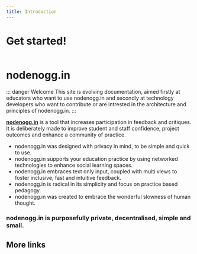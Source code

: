 ```yaml
---
title: Introduction
---
```


# Get started!

<div class="card-grid">
<CardLink
title="Lets go!"
  description="Dive straight in, if you are an educator this is for you to find out why nodenogg.in will improve your community of practice."
  href="/guide/getting-started"
/>
</div>

# nodenogg.in

::: danger Welcome
This site is evolving documentation, aimed firstly at educators who want to use nodenogg.in and secondly at technology developers who want to contribute or are intrested in the architecture and principles of nodenogg.in. 
:::

[**nodenogg.in**](https://nodenogg.in) is a tool that increases participation in feedback and critiques. It is deliberately made to improve student and staff confidence, project outcomes and enhance a community of practice.

- nodenogg.in was designed with privacy in mind, to be simple and quick to use.
- nodenogg.in supports your education practice by using networked technologies to enhance social learning spaces.
- nodenogg.in embraces text only input, coupled with multi views to foster inclusive, fast and intuitive feedback.
- nodenogg.in is radical in its simplicity and focus on practice based pedagogy.
- nodenogg.in was created to embrace the wonderful slowness of human thought.

### nodenogg.in is purposefully private, decentralised, simple and small.

## More links

<div class="card-grid">
<CardLink
  title="Roadmap"
  description="To see how nodenogg.in is evolving and how it will develop, see our Roadmap "
  href="/roadmap"
/>
<CardLink
  title="Principles"
  description="The Principles that guide how every decision behind how this product is made."
  href="/edtech/principles"
/>
<CardLink
  title="Architecture"
  description="For a deep dive into how nodenogg.in works, look through the Architecture documentation"
  href="/architecture/01-overview"
/>
<CardLink
  title="PhD Thesis"
  description="For a deep dive read how this project is built on foundational research done by Dr Adam Procter during his practise-based PhD."
  href="https://eprints.soton.ac.uk/476974/"
/>

</div>

<script setup>
import CardLink from './components/CardLink.vue'
</script>

<style>
.card-grid {
  display: grid;
  grid-template-columns: repeat(auto-fit, minmax(240px, 1fr));
  gap: 1rem;
}
</style>
